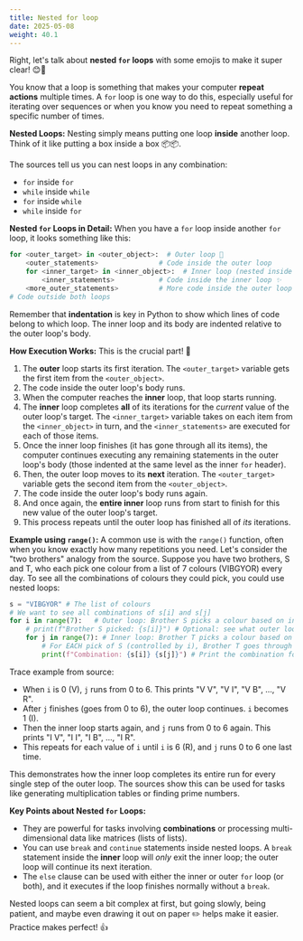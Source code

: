 ```yaml
---
title: Nested for loop
date: 2025-05-08
weight: 40.1
---
```


Right, let's talk about **nested `for` loops** with some emojis to make it super clear! 😊🔄

You know that a loop is something that makes your computer **repeat actions** multiple times. A `for` loop is one way to do this, especially useful for iterating over sequences or when you know you need to repeat something a specific number of times.

**Nested Loops:**
Nesting simply means putting one loop **inside** another loop. Think of it like putting a box inside a box 📦📦.

The sources tell us you can nest loops in any combination:
*   `for` inside `for`
*   `while` inside `while`
*   `for` inside `while`
*   `while` inside `for`

**Nested `for` Loops in Detail:**
When you have a `for` loop inside another `for` loop, it looks something like this:

```python
for <outer_target> in <outer_object>:  # Outer loop 🔄
    <outer_statements>               # Code inside the outer loop
    for <inner_target> in <inner_object>:  # Inner loop (nested inside the outer) ✨
        <inner_statements>           # Code inside the inner loop ✨
    <more_outer_statements>          # More code inside the outer loop (after the inner finishes for this iteration)
# Code outside both loops
```

Remember that **indentation** is key in Python to show which lines of code belong to which loop. The inner loop and its body are indented relative to the outer loop's body.

**How Execution Works:**
This is the crucial part! 🚦
1.  The **outer** loop starts its first iteration. The `<outer_target>` variable gets the first item from the `<outer_object>`.
2.  The code inside the outer loop's body runs.
3.  When the computer reaches the **inner** loop, that loop starts running.
4.  The **inner** loop completes **all** of its iterations for the *current* value of the outer loop's target. The `<inner_target>` variable takes on each item from the `<inner_object>` in turn, and the `<inner_statements>` are executed for each of those items.
5.  Once the inner loop finishes (it has gone through all its items), the computer continues executing any remaining statements in the outer loop's body (those indented at the same level as the inner `for` header).
6.  Then, the outer loop moves to its **next** iteration. The `<outer_target>` variable gets the second item from the `<outer_object>`.
7.  The code inside the outer loop's body runs again.
8.  And once again, the **entire inner** loop runs from start to finish for this new value of the outer loop's target.
9.  This process repeats until the outer loop has finished all of *its* iterations.

**Example using `range()`:**
A common use is with the `range()` function, often when you know exactly how many repetitions you need.
Let's consider the "two brothers" analogy from the source. Suppose you have two brothers, S and T, who each pick one colour from a list of 7 colours (VIBGYOR) every day. To see all the combinations of colours they could pick, you could use nested loops:

```python
s = "VIBGYOR" # The list of colours
# We want to see all combinations of s[i] and s[j]
for i in range(7):   # Outer loop: Brother S picks a colour based on index i (0 to 6)
    # print(f"Brother S picked: {s[i]}") # Optional: see what outer loop is doing
    for j in range(7): # Inner loop: Brother T picks a colour based on index j (0 to 6)
        # For EACH pick of S (controlled by i), Brother T goes through ALL his 7 picks (controlled by j)
        print(f"Combination: {s[i]} {s[j]}") # Print the combination for S's pick and T's current pick
```
Trace example from source:
*   When `i` is 0 (V), `j` runs from 0 to 6. This prints "V V", "V I", "V B", ..., "V R".
*   After `j` finishes (goes from 0 to 6), the outer loop continues. `i` becomes 1 (I).
*   Then the inner loop starts again, and `j` runs from 0 to 6 again. This prints "I V", "I I", "I B", ..., "I R".
*   This repeats for each value of `i` until `i` is 6 (R), and `j` runs 0 to 6 one last time.

This demonstrates how the inner loop completes its entire run for every single step of the outer loop. The sources show this can be used for tasks like generating multiplication tables or finding prime numbers.

**Key Points about Nested `for` Loops:**
*   They are powerful for tasks involving **combinations** or processing multi-dimensional data like matrices (lists of lists).
*   You can use `break` and `continue` statements inside nested loops. A `break` statement inside the **inner** loop will *only* exit the inner loop; the outer loop will continue its next iteration.
*   The `else` clause can be used with either the inner or outer `for` loop (or both), and it executes if the loop finishes normally without a `break`.

Nested loops can seem a bit complex at first, but going slowly, being patient, and maybe even drawing it out on paper ✏️ helps make it easier. Practice makes perfect! 👍